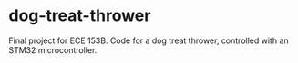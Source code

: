 # dog-treat-thrower
Final project for ECE 153B.  Code for a dog treat thrower, controlled with an STM32 microcontroller.
